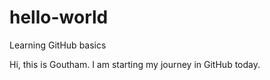 # hello-world
Learning GitHub basics

Hi, this is Goutham. I am starting my journey in GitHub today. 
